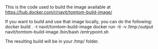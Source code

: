 This is the code used to build the image available at https://hub.docker.com/r/navit/tomtom-build-image/

If you want to build and use that image locally, you can do the following:
docker build . -t navit/tomtom-build-image
docker run -ti -v /tmp:/output navit/tomtom-build-image /bin/bash /entrypoint.sh

The resulting build will be in your /tmp/ folder.
